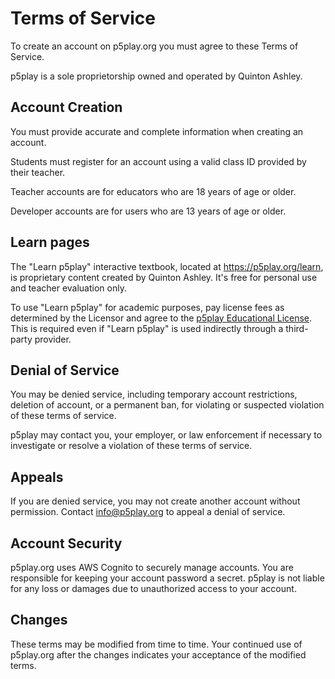 # Terms of Service

To create an account on p5play.org you must agree to these Terms of Service.

p5play is a sole proprietorship owned and operated by Quinton Ashley.

## Account Creation

You must provide accurate and complete information when creating an account.

Students must register for an account using a valid class ID provided by their teacher.

Teacher accounts are for educators who are 18 years of age or older.

Developer accounts are for users who are 13 years of age or older.

## Learn pages

The "Learn p5play" interactive textbook, located at https://p5play.org/learn, is proprietary content created by Quinton Ashley. It's free for personal use and teacher evaluation only.

To use "Learn p5play" for academic purposes, pay license fees as determined by the Licensor and agree to the [p5play Educational License](https://p5play.org/teach). This is required even if "Learn p5play" is used indirectly through a third-party provider.

## Denial of Service

You may be denied service, including temporary account restrictions, deletion of account, or a permanent ban, for violating or suspected violation of these terms of service.

p5play may contact you, your employer, or law enforcement if necessary to investigate or resolve a violation of these terms of service.

## Appeals

If you are denied service, you may not create another account without permission. Contact info@p5play.org to appeal a denial of service.

## Account Security

p5play.org uses AWS Cognito to securely manage accounts. You are responsible for keeping your account password a secret. p5play is not liable for any loss or damages due to unauthorized access to your account.

## Changes

These terms may be modified from time to time. Your continued use of p5play.org after the changes indicates your acceptance of the modified terms.
